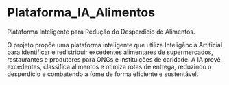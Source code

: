 # Plataforma_IA_Alimentos
Plataforma Inteligente para Redução do Desperdício de Alimentos.


O projeto propõe uma plataforma inteligente que utiliza Inteligência Artificial para identificar e redistribuir excedentes alimentares de supermercados, restaurantes e produtores para ONGs e instituições de caridade. A IA prevê excedentes, classifica alimentos e otimiza rotas de entrega, reduzindo o desperdício e combatendo a fome de forma eficiente e sustentável.

